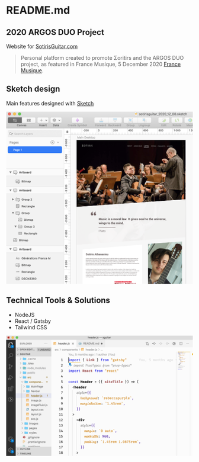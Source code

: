 # README.md

## 2020 ARGOS DUO Project

Website for [SotirisGuitar.com ](sotirisguitar.com )

> Personal platform created to promote Σoritirs and the ARGOS DUO project, as featured in France Musique, 5 December 2020 [France Musique](https://www.francemusique.fr/emissions/generations-france-musique-le-live/carte-blanche-a-philippe-cassard-avec-natalie-dessay-89460).   

## Sketch design
Main features designed with [Sketch](https://www.sketch.com/)

![](README/166F5CF5-3237-4B16-8ABB-FA07C58953A9.png)



## Technical Tools & Solutions

- NodeJS
- React / Gatsby 
- Tailwind CSS


![](README/48E648AB-F085-4D06-BDE2-F706F914D874.png)





